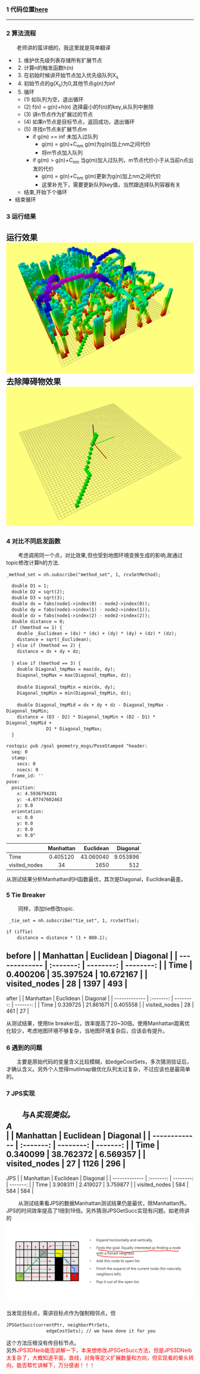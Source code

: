 ### 1 代码位置[here](./grid_path_searcher)
---
### 2 算法流程
&emsp;&emsp;老师讲的蛮详细的，我这里就是简单翻译
* 1. 维护优先级列表存储所有扩展节点
* 2. 计算n的触发函数h(n)
* 3. 在初始时候讲开始节点加入优先级队列X<sub>s</sub>
* 4. 初始节点的g(X<sub>s</sub>)为0,其他节点g(n)为inf
* 5. 循环
  * (1) 如队列为空，退出循环
  * (2) f(n) = g(n)+h(n) 选择最小的f(n)的key,从队列中删除
  * (3) 讲n节点作为扩展过的节点
  * (4) 如果n节点是目标节点，返回成功，退出循环
  * (5) 寻找n节点未扩展节点m
    * if g(m) == inf 未加入过队列
       * g(m) = g(n)+C<sub>nm</sub> g(m)为g(n)加上nm之间代价
       * 将m节点加入队列
    * if g(m) > g(n)+C<sub>nm</sub> 当g(m)加入过队列，m节点代价小于从当前n点出发的代价
       * g(m) = g(n)+C<sub>nm</sub> g(m)更新为g(n)加上nm之间代价
       * 这里补充下，需要更新队列key值，当然跟选择队列容器有关
  * 结束,开始下个循环
* 结束循环

### 3 运行结果
运行效果  
![1.png](./img/01.png)  
去除障碍物效果  
![02.png](./img/02.png)
---
### 4 对比不同启发函数
&emsp;&emsp; 考虑调用同一个点，对比效果,但也受到地图环境变换生成的影响,故通过topic修改计算h的方法.
```
_method_set = nh.subscribe("method_set", 1, rcvSetMethod);
```
```
  double D1 = 1;
  double D2 = sqrt(2);
  double D3 = sqrt(3);
  double dx = fabs(node1->index(0) - node2->index(0));
  double dy = fabs(node1->index(1) - node2->index(1));
  double dz = fabs(node1->index(2) - node2->index(2));
  double distance = 0;
  if (hmethod == 1) {
    double _Euclidean = (dx) * (dx) + (dy) * (dy) + (dz) * (dz);
    distance = sqrt(_Euclidean);
  } else if (hmethod == 2) {
    distance = dx + dy + dz;

  } else if (hmethod == 3) {
    double Diagonal_tmpMax = max(dx, dy);
    Diagonal_tmpMax = max(Diagonal_tmpMax, dz);

    double Diagonal_tmpMin = min(dx, dy);
    Diagonal_tmpMin = min(Diagonal_tmpMin, dz);

    double Diagonal_tmpMid = dx + dy + dz - Diagonal_tmpMax - Diagonal_tmpMin;
    distance = (D3 - D2) * Diagonal_tmpMin + (D2 - D1) * Diagonal_tmpMid +
               D1 * Diagonal_tmpMax;
  }
```
```
rostopic pub /goal geometry_msgs/PoseStamped "header:
  seq: 0
  stamp:
    secs: 0
    nsecs: 0
  frame_id: ''
pose:
  position:
    x: 4.5936794281
    y: -4.07747602463
    z: 0.0
  orientation:
    x: 0.0
    y: 0.0
    z: 0.0
    w: 0.0"
```
|               | Manhattan | Euclidean | Diagonal |
| ------------- | :-------: | --------: | -------: |
| Time          | 0.405120  | 43.060040 | 9.053896 |
| visited_nodes |    34     |      1650 |      512 |

从测试结果分析Manhattan的H函数最优，其次是Diagonal，Euclidean最差。
### 5 Tie Breaker
&emsp;&emsp; 同样，添加tie修改topic.
```
 _tie_set = nh.subscribe("tie_set", 1, rcvSetTie);
```
```
if (ifTie)
    distance = distance * (1 + 000.1);
```
before
|               | Manhattan | Euclidean |  Diagonal |
| ------------- | :-------: | --------: | --------: |
| Time          | 0.400206  | 35.397524 | 10.672167 |
| visited_nodes |    28     |      1397 |       493 |
---
after
|               | Manhattan | Euclidean | Diagonal |
| ------------- | :-------: | --------: | -------: |
| Time          | 0.339725  | 21.861671 | 0.405558 |
| visited_nodes |    28     |       461 |       27 |

从测试结果，使用tie breaker后，效率提高了20~30倍。使用Manhattan距离优化较少，考虑地图环境不够复杂，当地图环境复杂后，应该会有提升。
### 6 遇到的问题
&emsp;&emsp;主要是原始代码的变量含义比较模糊，如edgeCostSets，多次猜测验证后，才确认含义。另外个人觉得mutilmap做优化队列太过复杂，不过应该也是最简单的。
### 7 JPS实现
&emsp;&emsp;与A<sup>*</sup>实现类似。  
A<sup>*</sup>  
|               | Manhattan | Euclidean | Diagonal |
| ------------- | :-------: | --------: | -------: |
| Time          | 0.340099  | 38.762372 | 6.569357 |
| visited_nodes |    27     |      1126 |      296 |
---
JPS
|               | Manhattan | Euclidean | Diagonal |
| ------------- | :-------: | --------: | -------: |
| Time          | 3.908311  |  2.419027 | 3.759877 |
| visited_nodes |    584    |       584 |      584 |

&emsp;&emsp; 从测试结果看JPS的数据Manhattan测试结果仍是最优，除Manhattan外。JPS的时间效率提高了1倍到19倍。另外猜测JPSGetSucc实现有问题。如老师讲的
![03.png](./img/03.png)

当发现目标点，需讲目标点作为强制相邻点，但
```
JPSGetSucc(currentPtr, neighborPtrSets,
               edgeCostSets); // we have done it for you
```
这个方法压根没有传目标节点。  
另外<font color=#FF000 >JPS3DNeib能否讲解一下，本来想修改JPSGetSucc方法，但是JPS3DNeib太复杂了，大概知道平面，直线，对角等定义扩展数量和方向，但实现看的晕头转向，能否帮忙讲解下，万分感谢！！！</font>